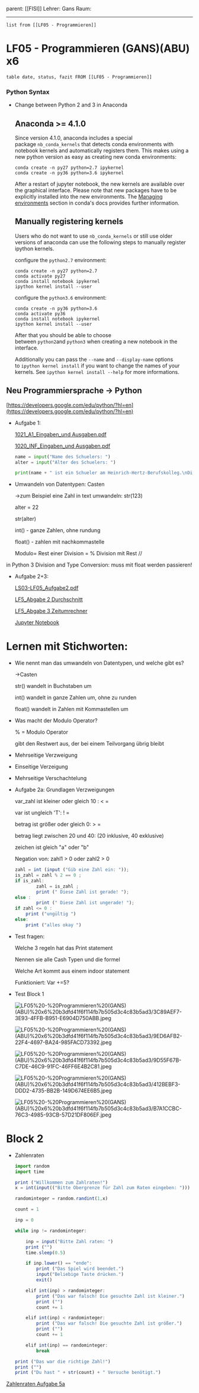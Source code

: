 parent: [[FISI]]
Lehrer: Gans
Raum: 

---
```dataview
list from [[LF05 - Programmieren]]
```
# LF05 - Programmieren (GANS)(ABU) x6


```dataview
table date, status, fazit FROM [[LF05 - Programmieren]]
```




### Python Syntax

- Change between Python 2 and 3 in Anaconda

    ## Anaconda >= 4.1.0

    Since version 4.1.0, anaconda includes a special package `nb_conda_kernels` that detects conda environments with notebook kernels and automatically registers them. This makes using a new python version as easy as creating new conda environments:

    ```
    conda create -n py27 python=2.7 ipykernel
    conda create -n py36 python=3.6 ipykernel
    ```

    After a restart of jupyter notebook, the new kernels are available over the graphical interface. Please note that new packages have to be explicitly installed into the new environments. The [Managing environments](http://conda.pydata.org/docs/using/envs.html) section in conda's docs provides further information.

    ## Manually registering kernels

    Users who do not want to use `nb_conda_kernels` or still use older versions of anaconda can use the following steps to manually register ipython kernels.

    configure the `python2.7` environment:

    ```
    conda create -n py27 python=2.7
    conda activate py27
    conda install notebook ipykernel
    ipython kernel install --user
    ```

    configure the `python3.6` environment:

    ```
    conda create -n py36 python=3.6
    conda activate py36
    conda install notebook ipykernel
    ipython kernel install --user
    ```

    After that you should be able to choose between `python2`and `python3` when creating a new notebook in the interface.

    Additionally you can pass the `--name` and `--display-name` options to `ipython kernel install` if you want to change the names of your kernels. See `ipython kernel install --help` for more informations.

## Neu Programmiersprache → Python

[https://developers.google.com/edu/python/?hl=en](https://developers.google.com/edu/python/?hl=en)

- Aufgabe 1:

    [1021_A1_Eingaben_und Ausgaben.pdf](1021_A1_Eingaben_und_Ausgaben.pdf)

    [1020_INF_Eingaben_und Ausgaben.pdf](1020_INF_Eingaben_und_Ausgaben.pdf)

    ```python
    name = input("Name des Schuelers: ")
    alter = input("Alter des Schuelers: ")

    print(name + " ist ein Schueler am Heinrich-Hertz-Berufskolleg.\nDieses Jahr ist " + name +" " + alter +  " Jahre alt geworden.\n"+name+" Lehrer bringen Ihm dort das Programmieren bei.\nDas hat bisher in "+alter+" Jahren noch niemand geschafft.")
    ```

- Umwandeln von Datentypen: Casten

    →zum Beispiel eine Zahl in text umwandeln: str(123)

    alter = 22

    str(alter)

    int() - ganze Zahlen, ohne rundung

    float() - zahlen mit nachkommastelle

    Modulo= Rest einer Division = %
    Division mit Rest //

in Python 3 Division and Type Conversion: muss mit float werden passieren!

- Aufgabe 2+3:

    [LS03-LF05_Aufgabe2.pdf](LS03-LF05_Aufgabe2.pdf)

    [LF5_Abgabe 2 Durchschnitt](LF5_Abgabe%202%20Durchschnitt.md)

    [LF5_Abgabe 3 Zeitumrechner](LF5_Abgabe%203%20Zeitumrechner.md)

    [Jupyter Notebook](Referenz/Stundenplan+Notizen/Fächer%2069924945113d4f05aa161a69903bf2a7/LF05%20-%20Programmieren%20(GANS)(ABU)%20x6%20b3dfd41f6f114fb7b505d3c4c83b5ad3/Jupyter%20Notebook.md)

# Lernen mit Stichworten:

- Wie nennt man das umwandeln von Datentypen, und welche gibt es?

    →Casten

    str() wandelt in Buchstaben um

    int() wandelt in ganze Zahlen um, ohne zu runden

    float() wandelt in Zahlen mit Kommastellen um

- Was macht der Modulo Operator?

    % = Modulo Operator

    gibt den Restwert aus, der bei einem Teilvorgang übrig bleibt

- Mehrseitige Verzweigung
- Einseitige Verzeigung
- Mehrseitige Verschachtelung

- Aufgabe 2a: Grundlagen Verzweigungen

    var_zahl ist kleiner oder gleich 10 : < =

    var ist ungleich 'T': ! =

    betrag ist größer oder gleich 0: > =

    betrag liegt zwischen 20 und 40: 
    (20 inklusive, 40 exklusive)

    zeichen ist gleich "a" oder "b"

    Negation von: zahl1 > 0 oder zahl2 > 0

    ```jsx
    zahl = int (input ("Gib eine Zahl ein: "));
    is_zahl = zahl % 2 == 0 ;
    if is_zahl:
            zahl = is_zahl ;
            print (" Diese Zahl ist gerade! ");
    else :
            print (" Diese Zahl ist ungerade! ");
    if zahl <= 0 :
        print ("ungültig ")
    else:
        print ("alles okay ")
    ```

- Test fragen:

    Welche 3 regeln hat das Print statement

    Nennen sie alle Cash Typen und die formel

    Welche Art kommt aus einem indoor statement

    Funktioniert: Var +=5?

- Test Block 1

    ![LF05%20-%20Programmieren%20(GANS)(ABU)%20x6%20b3dfd41f6f114fb7b505d3c4c83b5ad3/3C89AEF7-3E93-4FFB-B951-E6904D750ABB.jpeg](3C89AEF7-3E93-4FFB-B951-E6904D750ABB.jpeg)

    ![LF05%20-%20Programmieren%20(GANS)(ABU)%20x6%20b3dfd41f6f114fb7b505d3c4c83b5ad3/9ED6AFB2-22F4-4697-BA24-985FACD73392.jpeg](9ED6AFB2-22F4-4697-BA24-985FACD73392.jpeg)

    ![LF05%20-%20Programmieren%20(GANS)(ABU)%20x6%20b3dfd41f6f114fb7b505d3c4c83b5ad3/9D55F67B-C7DE-46C9-91FC-46FF6E4B2C81.jpeg](9D55F67B-C7DE-46C9-91FC-46FF6E4B2C81.jpeg)

    ![LF05%20-%20Programmieren%20(GANS)(ABU)%20x6%20b3dfd41f6f114fb7b505d3c4c83b5ad3/412BEBF3-DDD2-4735-BB2B-149D674EE6B5.jpeg](412BEBF3-DDD2-4735-BB2B-149D674EE6B5.jpeg)

    ![LF05%20-%20Programmieren%20(GANS)(ABU)%20x6%20b3dfd41f6f114fb7b505d3c4c83b5ad3/B7A1CCBC-76C3-4985-93CB-57D21DF806EF.jpeg](B7A1CCBC-76C3-4985-93CB-57D21DF806EF.jpeg)

# Block 2

- Zahlenraten

    ```jsx
    import random
    import time

    print ("Willkommen zum Zahlraten!")
    x = int(input(("Bitte Obergrenze für Zahl zum Raten eingeben: ")))

    randominteger = random.randint(1,x)

    count = 1

    inp = 0

    while inp != randominteger:

        inp = input("Bitte Zahl raten: ")
        print ("")
        time.sleep(0.5)

        if inp.lower() == "ende":
            print ("Das Spiel wird beendet.")
            input("Beliebige Taste drücken.")
            exit()

        elif int(inp) > randominteger:
            print ("Das war falsch! Die gesuchte Zahl ist kleiner.")
            print ("")
            count += 1

        elif int(inp) < randominteger:
            print ("Das war falsch! Die gesuchte Zahl ist größer.")
            print ("")
            count += 1

        elif int(inp) == randominteger:
            break

    print ("Das war die richtige Zahl!")
    print ("")
    print ("Du hast " + str(count) + " Versuche benötigt.")
    ```

[Zahlenraten Aufgabe 5a](Zahlenraten%20Aufgabe%205a.md)